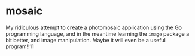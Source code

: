 mosaic
======

My ridiculous attempt to create a photomosaic application using the Go
programming language, and in the meantime learning the `image` package
a bit better, and image manipulation. Maybe it will even be a useful
program!!11
